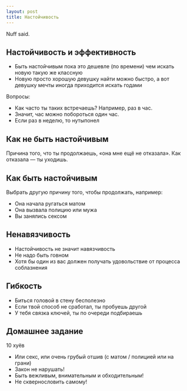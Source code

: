 ```yaml
---
layout: post
title: Настойчивость
---
```


Nuff said.

## Настойчивость и эффективность

* Быть настойчивым пока это дешевле (по времени) чем искать новую такую же классную
* Новую просто хорошую девушку найти можно быстро, а вот девушку мечты иногда приходится искать годами

Вопросы:

* Как часто ты таких встречаешь? Например, раз в час.
* Значит, час можно побороться один час.
* Если раз в неделю, то нутыпонел

## Как не быть настойчивым

Причина того, что ты продолжаешь, «она мне ещё не отказала». Как отказала — ты уходишь.

## Как быть настойчивым

Выбрать другую причину того, чтобы продолжать, например:

* Она начала ругаться матом
* Она вызвала полицию или мужа
* Вы занялись сексом

## Ненавязчивость

* Настойчивость не значит навязчивость
* Не надо быть говном
* Хотя бы один из вас должен получать удовольствие от процесса соблазнения

## Гибкость

* Биться головой в стену бесполезно
* Если твой способ не сработал, ты пробуешь другой
* У тебя связка ключей, ты по очереди подбираешь

## Домашнее задание

10 хуёв

* Или секс, или очень грубый отшив (с матом / полицией или на грани)
* Закон не нарушать!
* Быть вежливым, внимательным и обходительным!
* Не сквернословить самому!